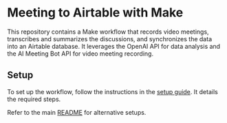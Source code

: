 # Meeting to Airtable with Make

This repository contains a Make workflow that records video meetings, transcribes and summarizes the discussions, and synchronizes the data into an Airtable database. It leverages the OpenAI API for data analysis and the AI Meeting Bot API for video meeting recording.

## Setup

To set up the workflow, follow the instructions in the [setup guide](./make-to-airtable-llm-brief.md). It details the required steps.

Refer to the main [README](../README.md) for alternative setups.